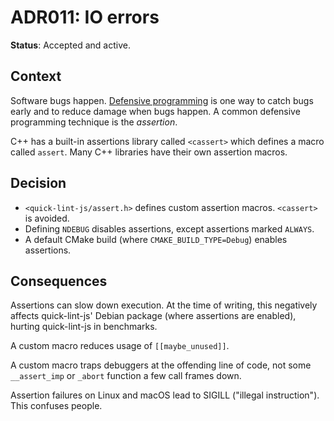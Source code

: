 # ADR011: IO errors

**Status**: Accepted and active.

## Context

Software bugs happen. [Defensive programming][] is one way to catch bugs early
and to reduce damage when bugs happen. A common defensive programming technique
is the *assertion*.

C++ has a built-in assertions library called `<cassert>` which defines a macro
called `assert`. Many C++ libraries have their own assertion macros.

## Decision

* `<quick-lint-js/assert.h>` defines custom assertion macros. `<cassert>` is
  avoided.
* Defining `NDEBUG` disables assertions, except assertions marked `ALWAYS`.
* A default CMake build (where `CMAKE_BUILD_TYPE=Debug`) enables assertions.

## Consequences

Assertions can slow down execution. At the time of writing, this negatively
affects quick-lint-js' Debian package (where assertions are enabled), hurting
quick-lint-js in benchmarks.

A custom macro reduces usage of `[[maybe_unused]]`.

A custom macro traps debuggers at the offending line of code, not some
`__assert_imp` or `_abort` function a few call frames down.

Assertion failures on Linux and macOS lead to SIGILL ("illegal instruction").
This confuses people.

[defensive programming]: https://en.wikipedia.org/wiki/Defensive_programming
